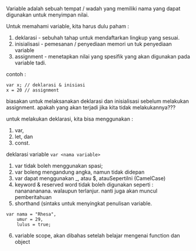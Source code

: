 Variable adalah sebuah tempat / wadah yang memiliki nama yang dapat digunakan untuk menyimpan nilai. 

Untuk memahami variable, kita harus dulu paham : 
1. deklarasi - sebuhah tahap untuk mendaftarkan lingkup yang sesuai. 
2. inisialisasi - pemesanan / penyediaan memori un tuk penyediaan variable 
3. assignment - menetapkan nilai yang spesifik yang akan digunakan pada variable tadi. 

contoh : 
```
var x; // deklarasi & inisiasi
x = 20 // assignment
```
biasakan untuk melaksanakan deklarasi dan inisialisasi sebelum melakukan assignment. 
apakah yang akan terjadi jika kita tidak melakukannya???

untuk melakukan deklarasi, kita bisa menggunakan :
1. var, 
2. let, dan 
3. const. 

deklarasi variable 
```var <nama variable>```
1. var tidak boleh menggunakan spasi;
2. var boleng mengandung angka, namun tidak didepan
3. var dapat menggunakan \_, atau $, atauSepertiIni (CamelCase)
4. keyword & reserved word tidak boleh digunakan seperti : nananananana. walaupun terlanjur. nanti juga akan muncul pemberitahuan
5. shorthand (sintaks untuk menyingkat penulisan variable.
```
var nama = "Rhesa",
    umur = 29,
    lulus = true;
```
6. variable scope,  akan dibahas setelah belajar mengenai function dan object


